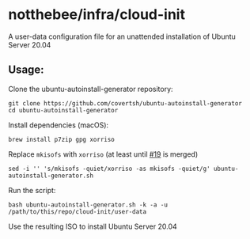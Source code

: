 # notthebee/infra/cloud-init
A user-data configuration file for an unattended installation of Ubuntu Server 20.04 

## Usage:
Clone the ubuntu-autoinstall-generator repository:
```
git clone https://github.com/covertsh/ubuntu-autoinstall-generator
cd ubuntu-autoinstall-generator
```

Install dependencies (macOS):
```
brew install p7zip gpg xorriso
```

Replace `mkisofs` with `xorriso` (at least until [#19](https://github.com/covertsh/ubuntu-autoinstall-generator/pull/19) is merged)
```
sed -i '' 's/mkisofs -quiet/xorriso -as mkisofs -quiet/g' ubuntu-autoinstall-generator.sh
```

Run the script:
```
bash ubuntu-autoinstall-generator.sh -k -a -u /path/to/this/repo/cloud-init/user-data
```

Use the resulting ISO to install Ubuntu Server 20.04